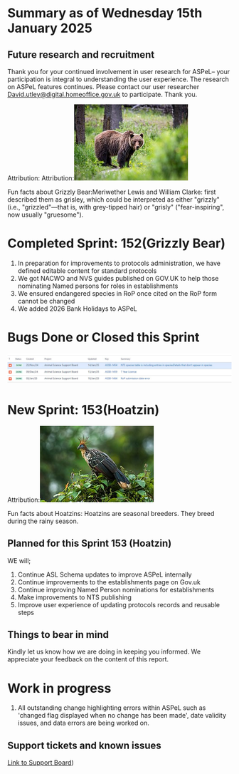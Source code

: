 # Summary as of Wednesday 15th January 2025



## Future research and recruitment 

Thank you for your continued involvement in user research for ASPeL– your participation is integral to understanding the user experience. The research on ASPeL features continues. Please contact our user researcher David.utley@digital.homeoffice.gov.uk to participate. Thank you.  
 










Attribution:
Attribution:![Dwayne Reilander, CC BY-SA 4.0 <https://creativecommons.org/licenses/by-sa/4.0>, via Wikimedia Commons](graphs/256px-grizzly_bear.jpg)






Fun facts about Grizzly Bear:Meriwether Lewis and William Clarke: first described them as grisley, which could be interpreted as either "grizzly" (i.e., "grizzled"—that is, with grey-tipped hair) or "grisly" ("fear-inspiring", now usually "gruesome").





# Completed Sprint: 152(Grizzly Bear)

1) In preparation for improvements to protocols administration, we have defined editable content for standard protocols
2) We got NACWO and NVS guides published on GOV.UK to help those nominating Named persons for roles in establishments
3) We ensured endangered species in RoP once cited on the RoP form cannot be changed
4) We added 2026 Bank Holidays to ASPeL




   


   

# Bugs Done or Closed this Sprint
![bugs fixed 15012025](graphs/bugs150125.JPG)









# New Sprint: 153(Hoatzin)








Attribution:![Francesco Veronesi from Italy, CC BY-SA 2.0 <https://creativecommons.org/licenses/by-sa/2.0>, via Wikimedia Commons](graphs/Hoatzin_160125.jpg)





 
Fun facts about Hoatzins: Hoatzins are seasonal breeders. They breed during the rainy season.




## Planned for this Sprint 153 (Hoatzin)
WE will;
1) Continue ASL Schema updates to improve ASPeL internally
2) Continue improvements to the establishments page on Gov.uk 
3) Continue improving Named Person nominations for establishments
5) Make improvements to NTS publishing
6) Improve user experience of updating protocols records and reusable steps
   

   

## Things to bear in mind
Kindly let us know how we are doing in keeping you informed. We appreciate your feedback on the content of this report. 


# Work in progress
1) All outstanding change highlighting errors within ASPeL such as 'changed flag displayed when no change has been made', date validity issues, and data errors are being worked on. 
  

   
 
   
## Support tickets and known issues
[Link to Support Board](https://collaboration.homeoffice.gov.uk/jira/secure/RapidBoard.jspa?rapidView=1717))





  



